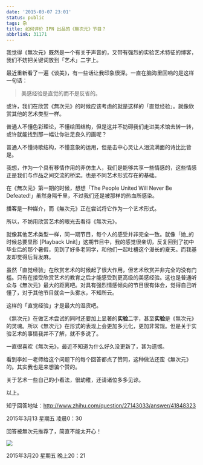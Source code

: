 ```yaml
---
date: '2015-03-07 23:01'
status: public
tags: 杂
title: 如何评价 IPN 出品的《無次元》节目？
abbrlink: 31171
---
```


我觉得《無次元》既然是一个有关于声音的，又带有强烈的实验艺术特征的博客，我们不妨把关键词放到「艺术」二字上。

最近重新看了一遍《谈美》，有一些话让我印象很深。一直在脑海里回响的是这样一句话：
>美感经验是直觉的而不是反省的。

或许，我们在欣赏《無次元》的时候应该考虑的就是这样的「直觉经验」。就像欣赏其他的艺术类型一样。

普通人不懂色彩理论，不懂绘图结构，但是这并不妨碍我们走进美术馆去转一转，或许就能找到那一幅让你驻足良久的画呢？

普通人不懂诗歌结构，不懂意象的运用，但是击中心灵让人泪流满面的诗比比皆是。

我想，作为一个具有移情作用的非仿生人，我们是能够共享一些情感的，这些情感正是我们与作品之间交流的桥梁。也是不同艺术形式存在的基础。

在《無次元》第一期的时候，想想「The People United Will Never Be Defeated!」虽然身隔千里，不过我们还是被那样的热血所感染。

播客是一种媒介，而《無次元》正在尝试将它作为一个艺术形式。

所以，不妨用欣赏艺术的眼光去看待《無次元》。

就像其他艺术类型一样，同一期节目，每个人的感受并非完全一致。就像「她_的时候总要显形 [Playback Unit]」这期节目中，我的感觉很亲切，反复回到了初中毕业后的那个暑假，见到了好多老同学，和他们一起吐槽这个漫长的夏天。而我基友却觉得后背发麻。

虽然「直觉经验」在欣赏艺术的时候起了很大作用，但艺术欣赏并非完全的没有门槛。只有在接受欣赏艺术的教育之后才能感受到更高级的美感经验。这也是普通听众与《無次元》最大的距离吧。对具有强烈情感倾向的节目很有体会，觉得自己听懂了，对于其他节目就会一头雾水，不知所云。

这样的「直觉经验」才是最大的湿货吧。

《無次元》在做艺术尝试的同时还要加上显著的<b>实验</b>二字，甚至<b>实验</b>是《無次元》的灵魂。所以《無次元》在形式的表现上会更加多元化，更加非常规。但是关于实验艺术的事情我并不了解，就不多说了。

一直很喜欢《無次元》，最近不知道为什么好久没更新了，甚为遗憾。

看到李如一老师给这个问题下的每个回答都点了赞同，这种做法还蛮《無次元》的。其实我也是来想骗个赞的。

关于艺术一些自己的小看法，很幼稚，还请诸位多多见谅。

以上。

知乎回答地址：http://www.zhihu.com/question/27143033/answer/41848323

2015年3月13  星期五  凌晨0：30

回答被無次元推荐了，简直不能太开心！

![](1.jpg)

2015年3月20 星期五 晚上20：21